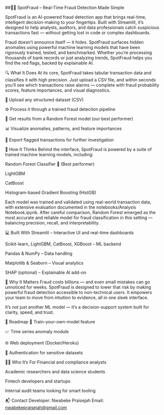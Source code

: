 ##🕵️‍♂️ SpotFraud – Real-Time Fraud Detection Made Simple

SpotFraud is an AI-powered fraud detection app that brings real-time, intelligent decision-making to your fingertips. Built with Streamlit, it’s designed to help analysts, auditors, and data professionals catch suspicious transactions fast — without getting lost in code or complex dashboards.

Fraud doesn’t announce itself — it hides. SpotFraud surfaces hidden anomalies using powerful machine learning models that have been rigorously trained, tested, and benchmarked. Whether you’re processing thousands of bank records or just analyzing trends, SpotFraud helps you find the red flags, backed by explainable AI.

🔍 What It Does
At its core, SpotFraud takes tabular transaction data and classifies it with high precision. Just upload a CSV file, and within seconds you’ll see which transactions raise alarms — complete with fraud probability scores, feature importances, and visual diagnostics.

📂 Upload any structured dataset (CSV)

⚙️ Process it through a trained fraud detection pipeline

🧠 Get results from a Random Forest model (our best performer)

📊 Visualize anomalies, patterns, and feature importances

📝 Export flagged transactions for further investigation

🧠 How It Thinks
Behind the interface, SpotFraud is powered by a suite of trained machine learning models, including:

Random Forest Classifier 🌟 (Best performer)

LightGBM

CatBoost

Histogram-based Gradient Boosting (HistGB)

Each model was trained and validated using real-world transaction data, with extensive evaluation documented in the notebooks/Analysis Notebook.ipynb. After careful comparison, Random Forest emerged as the most accurate and reliable model for fraud classification in this setting — balancing precision, recall, and interpretability.

💻 Built With
Streamlit – Interactive UI and real-time dashboards

Scikit-learn, LightGBM, CatBoost, XGBoost – ML backend

Pandas & NumPy – Data handling

Matplotlib & Seaborn – Visual analytics

SHAP (optional) – Explainable AI add-on

🚨 Why It Matters
Fraud costs billions — and even small mistakes can go unnoticed for weeks. SpotFraud is designed to lower that risk by making powerful fraud detection accessible to non-technical users. It empowers your team to move from intuition to evidence, all in one sleek interface.

It’s not just another ML model — it’s a decision-support system built for clarity, speed, and trust.

🔄 Roadmap
🔧 Train-your-own-model feature

📈 Time series anomaly module

🌐 Web deployment (Docker/Heroku)

🔐 Authentication for sensitive datasets

🧑‍💻 Who It’s For
Financial and compliance analysts

Academic researchers and data science students

Fintech developers and startups

Internal audit teams looking for smart tooling

📬 Contact
Developer: Nwabeke Praisejah
Email: nwabekepraisejah@gmail.com
